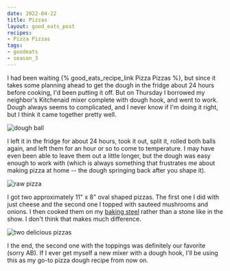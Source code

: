 ```yaml
---
date: 2022-04-22
title: Pizzas
layout: good_eats_post
recipes:
- Pizza Pizzas
tags:
- goodeats
- season_3
---
```


I had been waiting {% good_eats_recipe_link Pizza Pizzas %}, but since it
takes some planning ahead to get the dough in the fridge about 24 hours
before cooking, I'd been putting it off. But on Thursday I borrowed my
neighbor's Kitchenaid mixer complete with dough hook, and went to work.
Dough always seems to complicated, and I never know if I'm doing it right,
but I think it came together pretty well.

![dough ball](https://lh3.googleusercontent.com/pw/AM-JKLWEKzNAyFpxCeXO7D6umHFADFKJLVdRhTsSx5ClAHg9yD9XFGjJbI-JKeAn9gb4nLRfXkNFpYOW6E8Gy1rZ7CyE8h7fvDva5sERB1wOGfmZ6_u6WZDbOFJ3mBhwW4PuudnqR4e_ef0pyGOuxFPoeBDf=w600)

I left it in the fridge for about 24 hours, took it out, split it, rolled
both balls again, and left them for an hour or so to come to temperature. I
may have even been able to leave them out a little longer, but the dough was
easy enough to work with (which is always something that frustrates me about
making pizza at home -- the dough springing back after you shape it).

![raw pizza](https://lh3.googleusercontent.com/pw/AM-JKLX6HUO8Ryhh4awdvNK0LNj9EHKhjOTcVaaQmwsFrd5u3arWumUHmmRe4owIcb_CLWq9yCVHLaVuW5PlZaNiRZ9cXnZ96SE6XHVHQk3KmZDxXSUkWWhPZNPoiiNPbhl2z6pk1MVfmT5xlcR9kVKlYsyY=w600)

I got two approximately 11" x 8" oval shaped pizzas. The first one I did with
just cheese and the second one I topped with sauteed mushrooms and onions. I
then cooked them on my [baking steel](https://bakingsteel.com/) rather than a
stone like in the show. I don't think that makes much difference.

![two delicious pizzas](https://lh3.googleusercontent.com/pw/AM-JKLVzEfxqJ5VTdvU95RJmA1hFTvL8LewvJcyxHGO7tTmutL0IGKMOI-l7ED6wfOyiL1fdjaX7nFk0lc_1LcqWwRg7Nzbou0YW9eLJPTg2my5Xoh3HXZItuvDsGcGD3g2IbbaEpNXSgzrREMLvcIPou0Mv=w600)

I the end, the second one with the toppings was definitely our favorite (sorry
AB). If I ever get myself a new mixer with a dough hook, I'll be using this as
my go-to pizza dough recipe from now on.

